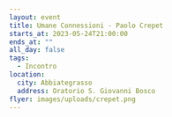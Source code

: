 ```yaml
---
layout: event
title: Umane Connessioni - Paolo Crepet
starts_at: 2023-05-24T21:00:00
ends_at: ""
all_day: false
tags:
  - Incontro
location:
  city: Abbiategrasso
  address: Oratorio S. Giovanni Bosco
flyer: images/uploads/crepet.png
---
```

